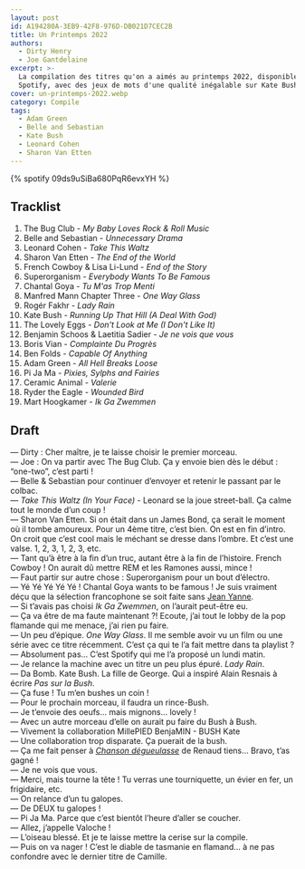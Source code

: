 ```yaml
---
layout: post
id: A194280A-3EB9-42F8-976D-DB021D7CEC2B
title: Un Printemps 2022
authors:
  - Dirty Henry
  - Joe Gantdelaine
excerpt: >-
  La compilation des titres qu'on a aimés au printemps 2022, disponible sur
  Spotify, avec des jeux de mots d'une qualité inégalable sur Kate Bush.
cover: un-printemps-2022.webp
category: Compile
tags:
  - Adam Green
  - Belle and Sebastian
  - Kate Bush
  - Leonard Cohen
  - Sharon Van Etten
---
```


{% spotify 09ds9uSiBa680PqR6evxYH %}

## Tracklist

1. The Bug Club - _My Baby Loves Rock & Roll Music_
1. Belle and Sebastian - _Unnecessary Drama_
1. Leonard Cohen - _Take This Waltz_
1. Sharon Van Etten - _The End of the World_
1. French Cowboy & Lisa Li-Lund - _End of the Story_
1. Superorganism - _Everybody Wants To Be Famous_
1. Chantal Goya - _Tu M'as Trop Menti_
1. Manfred Mann Chapter Three - _One Way Glass_
1. Rogér Fakhr - _Lady Rain_
1. Kate Bush - _Running Up That Hill (A Deal With God)_
1. The Lovely Eggs - _Don't Look at Me (I Don't Like It)_
1. Benjamin Schoos & Laetitia Sadier - _Je ne vois que vous_
1. Boris Vian - _Complainte Du Progrès_
1. Ben Folds - _Capable Of Anything_
1. Adam Green - _All Hell Breaks Loose_
1. Pi Ja Ma - _Pixies, Sylphs and Fairies_
1. Ceramic Animal - _Valerie_
1. Ryder the Eagle - _Wounded Bird_
1. Mart Hoogkamer - _Ik Ga Zwemmen_

## Draft

— Dirty : Cher maître, je te laisse choisir le premier morceau.  
— Joe : On va partir avec The Bug Club. Ça y envoie bien dès le début :
“one-two”, c’est parti !  
— Belle & Sebastian pour continuer d’envoyer et retenir le passant par le
colbac.  
— _Take This Waltz (In Your Face)_ - Leonard se la joue street-ball. Ça calme
tout le monde d’un coup !  
— Sharon Van Etten. Si on était dans un James Bond, ça serait le moment où il
tombe amoureux. Pour un 4ème titre, c’est bien. On est en fin d’intro. On croit
que c’est cool mais le méchant se dresse dans l’ombre. Et c’est une valse. 1, 2,
3, 1, 2, 3, etc.  
— Tant qu’à être à la fin d’un truc, autant être à la fin de l’histoire. French
Cowboy ! On aurait dû mettre REM et les Ramones aussi, mince !  
— Faut partir sur autre chose : Superorganism pour un bout d’électro.  
— Yé Yé Yé Yé Yé ! Chantal Goya wants to be famous ! Je suis vraiment déçu que
la sélection francophone se soit faite sans [Jean Yanne][1].  
— Si t’avais pas choisi _Ik Ga Zwemmen_, on l’aurait peut-être eu.  
— Ça va être de ma faute maintenant ⁈ Ecoute, j’ai tout le lobby de la pop
flamande qui me menace, j’ai rien pu faire.  
— Un peu d’épique. _One Way Glass_. Il me semble avoir vu un film ou une série
avec ce titre récemment. C’est ça qui te l’a fait mettre dans ta playlist ?  
— Absolument pas… C’est Spotify qui me l’a proposé un lundi matin.  
— Je relance la machine avec un titre un peu plus épuré. _Lady Rain_.  
— Da Bomb. Kate Bush. La fille de George. Qui a inspiré Alain Resnais à écrire
_Pas sur la Bush_.  
— Ça fuse ! Tu m’en bushes un coin !  
— Pour le prochain morceau, il faudra un rince-Bush.  
— Je t’envoie des oeufs… mais mignons… lovely !  
— Avec un autre morceau d’elle on aurait pu faire du Bush à Bush.  
— Vivement la collaboration MillePIED BenjaMIN - BUSH Kate  
— Une collaboration trop disparate. Ça puerait de la bush.  
— Ça me fait penser à [_Chanson dégueulasse_][2] de Renaud tiens… Bravo, t’as
gagné !  
— Je ne vois que vous.  
— Merci, mais tourne la tête ! Tu verras une tourniquette, un évier en fer, un
frigidaire, etc.  
— On relance d’un tu galopes.  
— De DEUX tu galopes !  
— Pi Ja Ma. Parce que c’est bientôt l’heure d’aller se coucher.  
— Allez, j’appelle Valoche !  
— L’oiseau blessé. Et je te laisse mettre la cerise sur la compile.  
— Puis on va nager ! C’est le diable de tasmanie en flamand… à ne pas confondre
avec le dernier titre de Camille.

[1]:
  https://open.spotify.com/track/2yAfZe5f6d7YLHi90MGI2y?si=b30508b0794c4fd9
  "Jean Yanne, Si tu t'en irais"
[2]:
  https://open.spotify.com/track/4bchZ5Dkz1473CxShvYoS6?si=df0f85da8f6a41b1
  "Renaud, Chanson dégueulasse"
